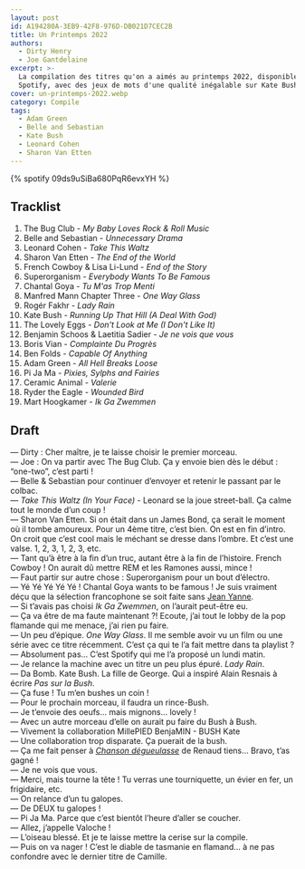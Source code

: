 ```yaml
---
layout: post
id: A194280A-3EB9-42F8-976D-DB021D7CEC2B
title: Un Printemps 2022
authors:
  - Dirty Henry
  - Joe Gantdelaine
excerpt: >-
  La compilation des titres qu'on a aimés au printemps 2022, disponible sur
  Spotify, avec des jeux de mots d'une qualité inégalable sur Kate Bush.
cover: un-printemps-2022.webp
category: Compile
tags:
  - Adam Green
  - Belle and Sebastian
  - Kate Bush
  - Leonard Cohen
  - Sharon Van Etten
---
```


{% spotify 09ds9uSiBa680PqR6evxYH %}

## Tracklist

1. The Bug Club - _My Baby Loves Rock & Roll Music_
1. Belle and Sebastian - _Unnecessary Drama_
1. Leonard Cohen - _Take This Waltz_
1. Sharon Van Etten - _The End of the World_
1. French Cowboy & Lisa Li-Lund - _End of the Story_
1. Superorganism - _Everybody Wants To Be Famous_
1. Chantal Goya - _Tu M'as Trop Menti_
1. Manfred Mann Chapter Three - _One Way Glass_
1. Rogér Fakhr - _Lady Rain_
1. Kate Bush - _Running Up That Hill (A Deal With God)_
1. The Lovely Eggs - _Don't Look at Me (I Don't Like It)_
1. Benjamin Schoos & Laetitia Sadier - _Je ne vois que vous_
1. Boris Vian - _Complainte Du Progrès_
1. Ben Folds - _Capable Of Anything_
1. Adam Green - _All Hell Breaks Loose_
1. Pi Ja Ma - _Pixies, Sylphs and Fairies_
1. Ceramic Animal - _Valerie_
1. Ryder the Eagle - _Wounded Bird_
1. Mart Hoogkamer - _Ik Ga Zwemmen_

## Draft

— Dirty : Cher maître, je te laisse choisir le premier morceau.  
— Joe : On va partir avec The Bug Club. Ça y envoie bien dès le début :
“one-two”, c’est parti !  
— Belle & Sebastian pour continuer d’envoyer et retenir le passant par le
colbac.  
— _Take This Waltz (In Your Face)_ - Leonard se la joue street-ball. Ça calme
tout le monde d’un coup !  
— Sharon Van Etten. Si on était dans un James Bond, ça serait le moment où il
tombe amoureux. Pour un 4ème titre, c’est bien. On est en fin d’intro. On croit
que c’est cool mais le méchant se dresse dans l’ombre. Et c’est une valse. 1, 2,
3, 1, 2, 3, etc.  
— Tant qu’à être à la fin d’un truc, autant être à la fin de l’histoire. French
Cowboy ! On aurait dû mettre REM et les Ramones aussi, mince !  
— Faut partir sur autre chose : Superorganism pour un bout d’électro.  
— Yé Yé Yé Yé Yé ! Chantal Goya wants to be famous ! Je suis vraiment déçu que
la sélection francophone se soit faite sans [Jean Yanne][1].  
— Si t’avais pas choisi _Ik Ga Zwemmen_, on l’aurait peut-être eu.  
— Ça va être de ma faute maintenant ⁈ Ecoute, j’ai tout le lobby de la pop
flamande qui me menace, j’ai rien pu faire.  
— Un peu d’épique. _One Way Glass_. Il me semble avoir vu un film ou une série
avec ce titre récemment. C’est ça qui te l’a fait mettre dans ta playlist ?  
— Absolument pas… C’est Spotify qui me l’a proposé un lundi matin.  
— Je relance la machine avec un titre un peu plus épuré. _Lady Rain_.  
— Da Bomb. Kate Bush. La fille de George. Qui a inspiré Alain Resnais à écrire
_Pas sur la Bush_.  
— Ça fuse ! Tu m’en bushes un coin !  
— Pour le prochain morceau, il faudra un rince-Bush.  
— Je t’envoie des oeufs… mais mignons… lovely !  
— Avec un autre morceau d’elle on aurait pu faire du Bush à Bush.  
— Vivement la collaboration MillePIED BenjaMIN - BUSH Kate  
— Une collaboration trop disparate. Ça puerait de la bush.  
— Ça me fait penser à [_Chanson dégueulasse_][2] de Renaud tiens… Bravo, t’as
gagné !  
— Je ne vois que vous.  
— Merci, mais tourne la tête ! Tu verras une tourniquette, un évier en fer, un
frigidaire, etc.  
— On relance d’un tu galopes.  
— De DEUX tu galopes !  
— Pi Ja Ma. Parce que c’est bientôt l’heure d’aller se coucher.  
— Allez, j’appelle Valoche !  
— L’oiseau blessé. Et je te laisse mettre la cerise sur la compile.  
— Puis on va nager ! C’est le diable de tasmanie en flamand… à ne pas confondre
avec le dernier titre de Camille.

[1]:
  https://open.spotify.com/track/2yAfZe5f6d7YLHi90MGI2y?si=b30508b0794c4fd9
  "Jean Yanne, Si tu t'en irais"
[2]:
  https://open.spotify.com/track/4bchZ5Dkz1473CxShvYoS6?si=df0f85da8f6a41b1
  "Renaud, Chanson dégueulasse"
